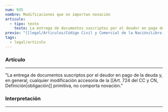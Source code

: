 ```yaml
---
num: 935
nombre: Modificaciones que no importan novación
articulo:
  - tipo: texto
    texto: La entrega de documentos suscriptos por el deudor en pago de la deuda y, en general, cualquier modificación accesoria de la obligación primitiva, no comporta novación.
previo: "[[legal/Articulos/Código Civil y Comercial de la Nación/Libro Tercero/Título 1/Capítulo 5/Sección 3/Sección 3, Novación.md|Sección 3, Novación]]"
tags:
  - legal/articulo
---
```

### Artículo
---
"La entrega de documentos suscriptos por el deudor en pago de la deuda y, en general, cualquier modificación accesoria de la [[Art. 724 del CC y CN, Definición|obligación]] primitiva, no comporta novación."

### Interpretación
---
